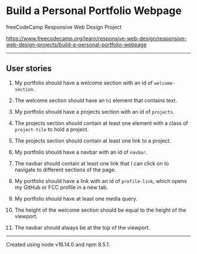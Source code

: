 # Build a Personal Portfolio Webpage

freeCodeCamp Responsive Web Design Project

<https://www.freecodecamp.org/learn/responsive-web-design/responsive-web-design-projects/build-a-personal-portfolio-webpage>

---

## User stories

1. My portfolio should have a welcome section with an id of `welcome-section`.

2. The welcome section should have an `h1` element that contains text.

3. My portfolio should have a projects section with an id of `projects`.

4. The projects section should contain at least one element with a class of
   `project-tile` to hold a project.

5. The projects section should contain at least one link to a project.

6. My portfolio should have a navbar with an id of `navbar`.

7. The navbar should contain at least one link that I can click on to navigate
   to different sections of the page.

8. My portfolio should have a link with an id of `profile-link`, which opens my
   GitHub or FCC profile in a new tab.

9. My portfolio should have at least one media query.

10. The height of the welcome section should be equal to the height of the
    viewport.

11. The navbar should always be at the top of the viewport.

---

Created using node v16.14.0 and npm 8.5.1.
